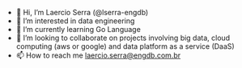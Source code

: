 - 👋 Hi, I’m Laercio Serra (@lserra-engdb)
- 👀 I’m interested in data engineering 
- 🌱 I’m currently learning Go Language
- 💞️ I’m looking to collaborate on projects involving big data, cloud computing (aws or google) and data platform as a service (DaaS)
- 📫 How to reach me laercio.serra@engdb.com.br

<!---
lserra-engdb/lserra-engdb is a ✨ special ✨ repository because its `README.md` (this file) appears on your GitHub profile.
You can click the Preview link to take a look at your changes.
--->
